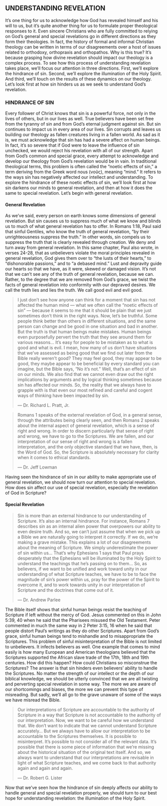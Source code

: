 ## UNDERSTANDING REVELATION

It’s one thing for us to acknowledge how God has revealed himself and his will to us, but it’s quite another thing for us to formulate proper theological responses to it. Even sincere Christians who are fully committed to relying on God’s general and special revelations go in different directions as they form their theologies. In fact, the history of formal and informal Christian theology can be written in terms of our disagreements over a host of issues related to orthodoxy, orthopraxis and orthopathos. Why is this true? It’s because grasping how divine revelation should impact our theology is a complex process.
To see how this process of understanding revelation takes place, we’ll focus our attention in three directions. First, we’ll explore the hindrance of sin. Second, we’ll explore the illumination of the Holy Spirit. And third, we’ll touch on the results of these dynamics on our theology. Let’s look first at how sin hinders us as we seek to understand God’s revelation. 


### HINDRANCE OF SIN

Every follower of Christ knows that sin is a powerful force, not only in the lives of others, but in our lives as well. True believers have been set free from the tyranny of sin and from God’s eternal judgment against sin. But sin continues to impact us in every area of our lives. Sin corrupts and leaves us building our theology as fallen creatures living in a fallen world. 
As sad as it is, we must acknowledge that sin has had a severe affect on human beings. In fact, it’s so severe that if God were to leave the influence of sin unchecked, we would reject his revelation with all of our strength. Apart from God’s common and special grace, every attempt to acknowledge and develop our theology from God’s revelation would be in vain. In traditional theological terms, this problem is often called the “noetic effects of sin,” a term deriving from the Greek word nous (νοῦς), meaning “mind.” It refers to the ways sin has negatively affected our intellect and understanding.
To explore the hindrance of these noetic effects of sin, we’ll look first at how sin darkens our minds to general revelation, and then at how it does the same to special revelation. Let’s begin with general revelation.


#### General Revelation

As we’ve said, every person on earth knows some dimensions of general revelation. But sin causes us to suppress much of what we know and blinds us to much of what general revelation has to offer. In Romans 1:18, Paul said that sinful Gentiles, who know the truth of general revelation, “by their unrighteousness suppress the truth.” In other words, sin compels us to suppress the truth that is clearly revealed through creation. We deny and turn away from general revelation. In this same chapter, Paul also wrote, in verses 24-28, that as unbelievers violate the moral principles revealed in general revelation, God gives them over to “the lusts of their hearts,” to “dishonorable passions,” and to “a debased mind.” 
Lust and depravity guide our hearts so that we have, as it were, skewed or damaged vision. It’s not that we can’t see any of the truth of general revelation, because we can. Rather, to the degree that we are removed from God’s grace, we twist the facts of general revelation into conformity with our depraved desires. We call the truth lies and lies the truth. We call good evil and evil good. 

> I just don’t see how anyone can think for a moment that sin has not affected the human mind — what we often call the “noetic effects of sin” — because it seems to me that it should be plain that we just sometimes don’t think in the right ways. Now, let’s be truthful. Some people think better than others in different situations, and the same person can change and be good in one situation and bad in another. But the truth is that human beings make mistakes. Human beings even purposefully pervert the truth that they see around them for various reasons… It’s easy for people to be mistaken as to what is good and what is evil. I mean, how many of us don’t have situations that we’ve assessed as being good that we find out later from the Bible really weren’t good? They may feel good, they may appear to be good, they maybe appear to be beneficial by every standard you can imagine, but the Bible says, “No it’s not.” Well, that’s an effect of sin on our minds. We also find that we cannot even draw out the right implications by arguments and by logical thinking sometimes because sin has affected our minds. So, the reality that we always have to grapple with is that even our most refined and careful and cogent ways of thinking have been impacted by sin. 
> 
> — Dr. Richard L. Pratt, Jr. 


> Romans 1 speaks of the external revelation of God, in a general sense, through the attributes being clearly seen, and then Romans 2 speaks about the internal aspect of general revelation, which is a sense of right and wrong. In order to discern particularly that sense of right and wrong, we have to go to the Scriptures. We are fallen, and our interpretation of our sense of right and wrong is a fallen interpretation, and the only objective standard that we have, then, is the Word of God. So, the Scripture is absolutely necessary for clarity when it comes to ethical standards. 
> 
> — Dr. Jeff Lowman

Having seen the hindrance of sin in our ability to make appropriate use of general revelation, we should now turn our attention to special revelation. How does sin affect our use of special revelation, especially the revelation of God in Scripture?


#### Special Revelation

> Sin is more than an external hindrance to our understanding of Scripture. It’s also an internal hindrance. For instance, Romans 7 describes sin as an internal alien power that overpowers our ability to even desire truth. And so, we can’t just assume that when we pick up a Bible we are naturally going to interpret it correctly. If we do, we’re making a grave mistake. This explains a lot of our disagreements about the meaning of Scripture. We simply underestimate the power of sin within us… That’s why Ephesians 1 says that Paul prays desperately that the Ephesians will be illuminated by the Holy Spirit to understand the teachings that he’s passing on to them… So, as believers, if we want to be unified and work toward unity in our understanding of what Scripture teaches, we have to be to face the magnitude of sin’s power within us, pray for the power of the Spirit to overcome it, and to work towards unity in our interpretation of Scripture and the doctrines that come out of it. 
> 
> — Dr. Andrew Parlee

The Bible itself shows that sinful human beings resist the teaching of Scripture if left without the mercy of God. Jesus commented on this in John 5:39, 40 when he said that the Pharisees misused the Old Testament. Peter commented in much the same way in 2 Peter 3:15, 16 when he said that people distort Paul’s writings as they do other Scriptures. Apart from God’s grace, sinful human beings tend to mishandle and to misappropriate the Scriptures.
This problem of sinful misinterpretation of the Bible is not limited to unbelievers. It infects believers as well. One example that comes to mind easily is how many European and American theologians believed that the Scriptures supported the African slave trade of the 17th, 18th and 19th centuries. How did this happen? How could Christians so misconstrue the Scriptures? The answer is that sin hinders even believers’ ability to handle the Scriptures. No matter the strength of our intellect or the depth of our biblical knowledge, we should be utterly convinced that we are all twisting and perverting special revelation in some way. The more we are aware of our shortcomings and biases, the more we can prevent this type of misreading. But sadly, we’ll all go to the grave unaware of some of the ways we have misread the Bible.

> Our interpretations of Scripture are accountable to the authority of Scripture in a way that Scripture is not accountable to the authority of our interpretation. Now, we want to be careful how we understand that. We don’t want to indicate that we cannot understand Scripture accurately… But we always have to allow our interpretation to be accountable to the Scriptures themselves. It is possible to misinterpret. It’s possible to not consider all of the relevant data. It’s possible that there is some piece of information that we’re missing about the historical situation of the original text itself. And so, we always want to understand that our interpretations are revisable in light of what Scripture teaches, and we come back to that authority again and again and again.
> 
> — Dr. Robert G. Lister

Now that we’ve seen how the hindrance of sin deeply affects our ability to handle general and special revelation properly, we should turn to our best hope for understanding revelation: the illumination of the Holy Spirit. 
